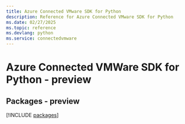 ```yaml
---
title: Azure Connected VMware SDK for Python
description: Reference for Azure Connected VMware SDK for Python
ms.date: 02/27/2025
ms.topic: reference
ms.devlang: python
ms.service: connectedvmware
---
```

# Azure Connected VMWare SDK for Python - preview
## Packages - preview
[!INCLUDE [packages](connected-vmware-index.md)]